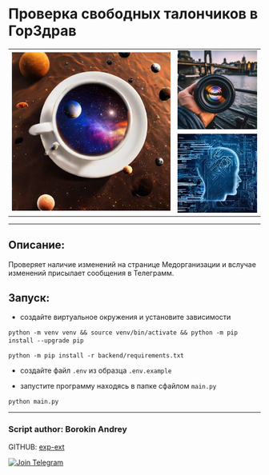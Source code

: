 # Проверка свободных талончиков в ГорЗдрав

<table border="0" cellpadding="0" cellspacing="0" align="center">
    <tr>          
        <td rowspan="2">
            <img src="https://github.com/exp-ext/social_network/blob/main/backend/src/static/img/main.jpeg" width="400">
        </td>
        <td>
            <img src="https://github.com/exp-ext/social_network/blob/main/backend/src/static/img/up.jpeg" width="200">
        </td>
    </tr>
     <tr>
        <td>
            <img src="https://github.com/exp-ext/social_network/blob/main/backend/src/static/img/down.jpeg" width="200">
        </td>
    </tr>
</table>

<hr />

## Описание:

Проверяет наличие изменений на странице Медорганизации и вслучае изменений присылает сообщения в Телеграмм.


## Запуск:

- создайте виртуальное окружения и установите зависимости

```
python -m venv venv && source venv/bin/activate && python -m pip install --upgrade pip
```

```
python -m pip install -r backend/requirements.txt
```

- создайте файл `.env` из образца `.env.example`

- запустите программу находясь в папке сфайлом `main.py`

```
python main.py
```

<hr />

### Script author: Borokin Andrey

GITHUB: [exp-ext](https://github.com/exp-ext)

[![Join Telegram](https://img.shields.io/badge/My%20Telegram-Join-blue)](https://t.me/Borokin)

